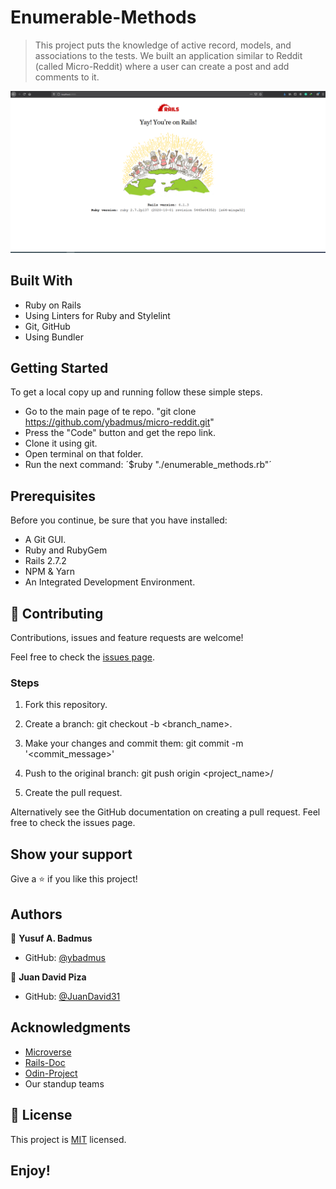 # Enumerable-Methods

> This project puts the knowledge of active record, models, and associations to the tests. We built an application similar to Reddit (called Micro-Reddit) where a user can create a post and add comments to it.

![screenshot](https://raw.githubusercontent.com/ybadmus/micro-reddit/initial_models/app_screenshot.PNG)

## Built With

- Ruby on Rails
- Using Linters for Ruby and Stylelint
- Git, GitHub
- Using Bundler

## Getting Started

To get a local copy up and running follow these simple steps.

- Go to the main page of te repo. "git clone https://github.com/ybadmus/micro-reddit.git"
- Press the "Code" button and get the repo link.
- Clone it using git.
- Open terminal on that folder.
- Run the next command: ´$ruby "./enumerable_methods.rb"´


## Prerequisites

Before you continue, be sure that you have installed:

- A Git GUI.
- Ruby and RubyGem
- Rails 2.7.2
- NPM & Yarn
- An Integrated Development Environment.

## 🤝 Contributing

Contributions, issues and feature requests are welcome!

Feel free to check the [issues page](https://github.com/ybadmus/micro-reddit/issues).

### Steps

1. Fork this repository.

2. Create a branch: git checkout -b <branch_name>.

3. Make your changes and commit them: git commit -m '<commit_message>'

4. Push to the original branch: git push origin <project_name>/

5. Create the pull request.

Alternatively see the GitHub documentation on creating a pull request. Feel free to check the issues page.

## Show your support

Give a ⭐️ if you like this project!

## Authors

👤 **Yusuf A. Badmus**

- GitHub: [@ybadmus](https://github.com/ybadmus)

👤 **Juan David Piza**

- GitHub: [@JuanDavid31](https://github.com/JuanDavid31)

## Acknowledgments

- [Microverse](https://www.microverse.org)
- [Rails-Doc](https://guides.rubyonrails.org/)
- [Odin-Project](https://www.theodinproject.com/courses/ruby-on-rails/lessons/building-with-active-record-ruby-on-rails)
- Our standup teams

## 📝 License

<p>This project is <a href="LICENSE">MIT</a> licensed.</p>

## Enjoy!